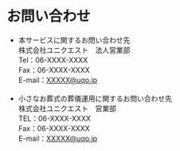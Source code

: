 # お問い合わせ

- 本サービスに関するお問い合わせ先  
株式会社ユニクエスト　法人営業部  
Tel：06-XXXX-XXXX  
Fax：06-XXXX-XXXX  
E-mail：XXXXX@uqo.jp
<br><br>
- 小さなお葬式の葬儀運用に関するお問い合わせ先  
株式会社ユニクエスト　営業部  
TEL：06-XXXX-XXXX    
Fax：06-XXXX-XXXX  
E-mail：XXXXX@uqo.jp